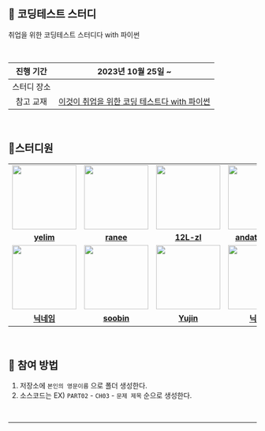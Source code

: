 🌌 코딩테스트 스터디 
-------------
취업을 위한 코딩테스트 스터디다 with 파이썬

<br/>

|진행 기간|2023년 10월 25일 ~ |
|:-----:|:----:|
|스터디 장소||
|참고 교재|[이것이 취업을 위한 코딩 테스트다 with 파이썬](https://www.hanbit.co.kr/store/books/look.php?p_code=B8945183661)|

<br/>

🐥스터디원 
---------------


<table>
 <tr>
    <td align="center"><a href="https://github.com/yelimkong"><img src="https://avatars.githubusercontent.com/yelimkong" width="130px;" alt=""></a></td>
    <td align="center"><a href="https://github.com/raneeKim"><img src="https://avatars.githubusercontent.com/raneeKim" width="130px;" alt=""></a></td>
    <td align="center"><a href="https://github.com/12L-zl"><img src="https://avatars.githubusercontent.com/12L-zl" width="130px;" alt=""></a></td>
    <td align="center"><a href="https://github.com/andataasync"><img src="https://avatars.githubusercontent.com/andataasync" width="130px;" alt=""></a></td>
  </tr>
  <tr>
    <td align="center"><a href="https://github.com/yelimkong"><b>yelim</b></a></td>
    <td align="center"><a href="https://github.com/raneeKim"><b>ranee</b></a></td>
    <td align="center"><a href="https://github.com/12L-zl"><b>12L-zl</b></a></td>
    <td align="center"><a href="https://github.com/andataasync"><b>andataasync</b></a></td>
  </tr>
   <tr>
    <td align="center"><a href="https://github.com/깃헙아이디"><img src="https://avatars.githubusercontent.com/깃헙아이디" width="130px;" alt=""></a></td>
    <td align="center"><a href="https://github.com/bonasoobin"><img src="https://avatars.githubusercontent.com/bonasoobin" width="130px;" alt=""></a></td>
    <td align="center"><a href="https://github.com/Han-Yujin"><img src="https://avatars.githubusercontent.com/Han-Yujin" width="130px;" alt=""></a></td>
    <td align="center"><a href="https://github.com/깃헙아이디"><img src="https://avatars.githubusercontent.com/깃헙아이디" width="130px;" alt=""></a></td>
  </tr>
  <tr>
    <td align="center"><a href="https://github.com/깃헙아이디"><b>닉네임</b></a></td>
    <td align="center"><a href="https://github.com/bonasoobin"><b>soobin</b></a></td>
    <td align="center"><a href="https://github.com/Han-Yujin"><b>Yujin</b></a></td>
    <td align="center"><a href="https://github.com/깃헙아이디"><b>닉네임</b></a></td>
  </tr>
</table>

<br/>

## 🎯 참여 방법
1. 저장소에 `본인의 영문이름` 으로 폴더 생성한다.
2. 소스코드는 EX) `PART02` - `CH03` - `문제 제목` 순으로 생성한다.

<br/>


----------------------



